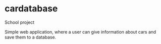 # cardatabase

School project

Simple web application, where a user can give information about cars and save them to a database.
